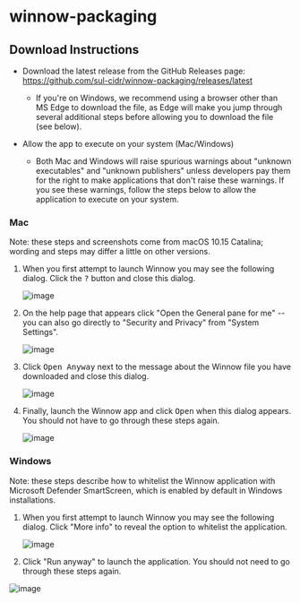 # winnow-packaging

## Download Instructions

* Download the latest release from the GitHub Releases page: https://github.com/sul-cidr/winnow-packaging/releases/latest
  * If you're on Windows, we recommend using a browser other than MS Edge to download the file, as Edge will make you jump through several additional steps before allowing you to download the file (see below).

* Allow the app to execute on your system (Mac/Windows)
  * Both Mac and Windows will raise spurious warnings about "unknown executables" and "unknown publishers" unless developers pay them for the right to make applications that don't raise these warnings.  If you see these warnings, follow the steps below to allow the application to execute on your system.


### Mac

Note: these steps and screenshots come from macOS 10.15 Catalina; wording and steps may differ a little on other versions.

1. When you first attempt to launch Winnow you may see the following dialog.  Click the <kbd>?</kbd> button and close this dialog.

   ![image](https://user-images.githubusercontent.com/96218/146100144-17eba1c3-141d-452a-ae4e-369a6739b6ed.png)

2. On the help page that appears click "Open the General pane for me" -- you can also go directly to "Security and Privacy" from "System Settings".

   ![image](https://user-images.githubusercontent.com/96218/146100221-d44fe397-1a88-483a-a36a-a0fe77be3f21.png)

3. Click <kbd>Open Anyway</kbd> next to the message about the Winnow file you have downloaded and close this dialog.

   ![image](https://user-images.githubusercontent.com/96218/146100272-6d23853d-f0e7-4d1e-a465-8353bf8f8a63.png)

4. Finally, launch the Winnow app and click <kbd>Open</kbd> when this dialog appears.  You should not have to go through these steps again.

   ![image](https://user-images.githubusercontent.com/96218/146100314-3749f77b-ea59-4852-9541-c2054de018b1.png)



### Windows

Note: these steps describe how to whitelist the Winnow application with Microsoft Defender SmartScreen, which is enabled by default in Windows installations.

1. When you first attempt to launch Winnow you may see the following dialog.  Click "More info" to reveal the option to whitelist the application.
   
   ![image](https://user-images.githubusercontent.com/96218/146101326-244a1a18-c70d-4a13-ac46-3a70455d6019.png)

2.  Click "Run anyway" to launch the application.  You should not need to go through these steps again.
   
   ![image](https://user-images.githubusercontent.com/96218/146101506-f35c4188-905c-4c3a-9d29-e57dbe45357b.png)



